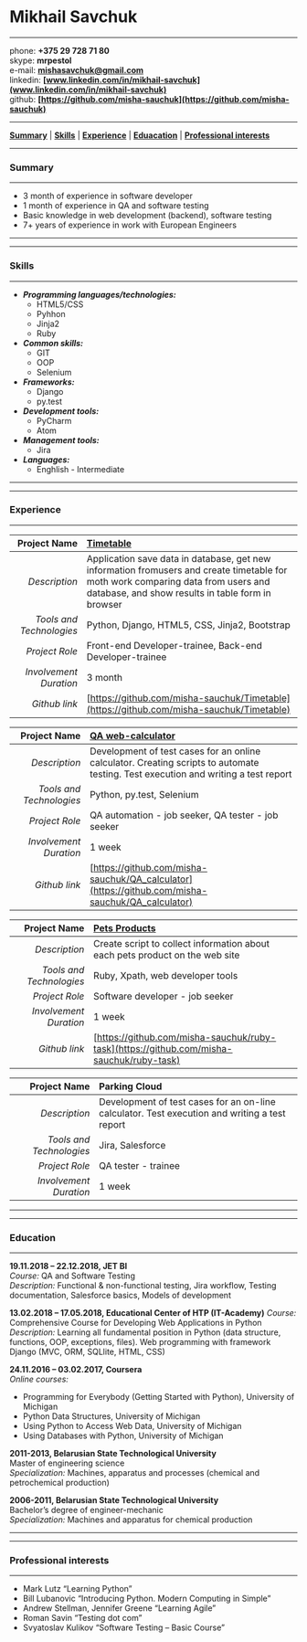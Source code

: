 # Mikhail Savchuk #
***
phone: **+375 29 728 71 80**  
skype: **mrpestol**  
e-mail: **mishasavchuk@gmail.com**  
linkedin: **[www.linkedin.com/in/mikhail-savchuk](www.linkedin.com/in/mikhail-savchuk)**  
github: **[https://github.com/misha-sauchuk](https://github.com/misha-sauchuk)**
  
***
**[Summary](https://misha-sauchuk.github.io/rsschool-2019Q1-cv/cv#summary)** | 
**[Skills](https://misha-sauchuk.github.io/rsschool-2019Q1-cv/cv#skills)** |
**[Experience](https://misha-sauchuk.github.io/rsschool-2019Q1-cv/cv#experience)** | 
**[Eduacation](https://misha-sauchuk.github.io/rsschool-2019Q1-cv/cv#education)** |
**[Professional interests](https://misha-sauchuk.github.io/rsschool-2019Q1-cv/cv#professional-interests)** 
***
### Summary  
***

* 3 month of experience in software developer  
* 1 month of experience in QA and software testing  
* Basic knowledge in web development (backend),
software testing  
* 7+ years of experience in work with European Engineers  

***
***
### Skills
***
* ***Programming languages/technologies:***
    * HTML5/CSS
    * Pyhhon
    * Jinja2
    * Ruby
 * ***Common skills:***
    * GIT
    * OOP
    * Selenium
 * ***Frameworks:***
    * Django
    * py.test
 * ***Development tools:***
    * PyCharm
    * Atom
 * ***Management tools:***
    * Jira
 * ***Languages:***
    * Enghlish - Intermediate  
    

***
***
### Experience
*** 
   
 Project Name  | [Timetable](https://github.com/misha-sauchuk/Timetable)
-------------: | :-------------
*Description*  | Application save data in database, get new information fromusers and create timetable for moth work comparing data from users and database, and show results in table form in browser
*Tools and Technologies*  | Python, Django, HTML5, CSS, Jinja2, Bootstrap
*Project Role*| Front-end Developer-trainee, Back-end Developer-trainee
*Involvement Duration*|3 month
*Github link*|[https://github.com/misha-sauchuk/Timetable](https://github.com/misha-sauchuk/Timetable)


Project Name  | [QA web-calculator](https://github.com/misha-sauchuk/QA_calculator)
-------------: | :-------------
*Description*  | Development of test cases for an online calculator. Creating scripts to automate testing. Test execution and writing a test report
*Tools and Technologies*  | Python, py.test, Selenium
*Project Role*| QA automation - job seeker, QA tester - job seeker
*Involvement Duration*|1 week
*Github link*|[https://github.com/misha-sauchuk/QA_calculator](https://github.com/misha-sauchuk/QA_calculator)

Project Name  | [Pets Products](https://github.com/misha-sauchuk/ruby-task)
-------------: | :-------------
*Description*  | Create script to collect information about each pets product on the web site
*Tools and Technologies*  | Ruby, Xpath, web developer tools
*Project Role*| Software developer - job seeker
*Involvement Duration*|1 week 
*Github link*|[https://github.com/misha-sauchuk/ruby-task](https://github.com/misha-sauchuk/ruby-task)

Project Name  | Parking Cloud
-------------: | :-------------
*Description*  | Development of test cases for an on-line calculator. Test execution and writing a test report
*Tools and Technologies*  | Jira, Salesforce
*Project Role*| QA tester - trainee
*Involvement Duration*|1 week  

***
***  
### Education  
***
**19.11.2018 – 22.12.2018, JET BI**  
*Course:* QA and Software Testing  
*Description:* Functional & non-functional testing, Jira workflow, Testing documentation, Salesforce
basics, Models of development  
  
**13.02.2018 – 17.05.2018, Educational Center of HTP (IT-Academy)**
*Course:* Comprehensive Course for Developing Web Applications in Python  
*Description:* Learning all fundamental position in Python (data structure, functions, OOP, exceptions,
files). Web programming with framework Django (MVC, ORM, SQLlite, HTML, CSS)  
  
**24.11.2016 – 03.02.2017, Coursera**  
*Online courses:*
* Programming for Everybody (Getting Started with Python), University of Michigan
* Python Data Structures, University of Michigan
* Using Python to Access Web Data, University of Michigan
* Using Databases with Python, University of Michigan  
  
**2011-2013, Belarusian State Technological University**  
Master of engineering science  
*Specialization:* Machines, apparatus and processes (chemical and petrochemical production)

**2006-2011, Belarusian State Technological University**  
Bachelor’s degree of engineer-mechanic  
*Specialization:* Machines and apparatus for chemical production  
  
***
***  
### Professional interests    
***
* Mark Lutz “Learning Python”  
* Bill Lubanovic “Introducing Python. Modern Computing in Simple”  
* Andrew Stellman, Jennifer Greene “Learning Agile”  
* Roman Savin “Testing dot com”  
* Svyatoslav Kulikov “Software Testing – Basic Course”  





